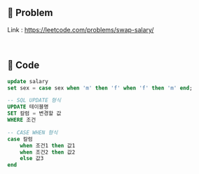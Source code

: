 ## 📌 Problem
Link : https://leetcode.com/problems/swap-salary/

<br>

## 📌 Code

```sql
update salary
set sex = case sex when 'm' then 'f' when 'f' then 'm' end;
```

```sql
-- SQL UPDATE 형식
UPDATE 테이블명 
SET 칼럼 = 변경할 값 
WHERE 조건
```

```sql
-- CASE WHEN 형식
case 칼럼
	when 조건1 then 값1
	when 조건2 then 값2
	else 값3
end
```
